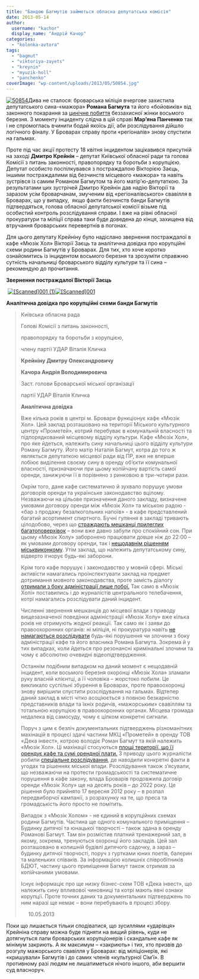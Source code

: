 ```yaml
---
title: "Бандою Багмутів займеться обласна депутатська комісія"
date: 2013-05-14
author: 
  username: "kachor"
  display_name: "Андрій Качор"
categories: 
  - "kolonka-avtora"
tags: 
  - "bagmut"
  - "viktoriya-zayets"
  - "kreynin"
  - "myuzik-holl"
  - "panchenko"
coverImage: "wp-content/uploads/2013/05/50854.jpg"
---
```


[![50854](https://mpz.brovary.org/wp-content/uploads/2013/05/50854.jpg)](https://mpz.brovary.org/wp-content/uploads/2013/05/50854.jpg)Дива не сталося: броварська міліція вчергове захистила депутатського сина-«мажора» **Романа Багмута** та його «бойовиків» від законного покарання за [цинічне побиття](https://mpz.brovary.org/vosmogo-bereznya-ohorontsi-myuzik-holu-privitali-kliyentku-podviynim-perelomom-video/) беззахисної жінки восьмого березня. З моменту інциденту слідча в цій справі **Мар’яна Панченко** так і не спромоглась вчинити бодай якоїсь дії, аби розслідування дійшло логічного фіналу. У Броварах справу проти «регіоналів» знову спустили на гальмах.

Проте під час акції протесту 18 квітня інцидентом зацікавився присутній на заході **Дмитро Крейнін** – депутат Київської обласної ради та голова Комісії з питань законності, правопорядку та боротьби з корупцією. Депутат особисто поспілкувався з постраждалою Вікторією Заєць, іншими постраждалими від безчинств місцевого «мажора» та навіть зустрівся із самим Романом Багмутом та його матір’ю-депутаткою. За результатами цих зустрічей Дмитро Крейнін дав надію Вікторії та заразом усім броварчанам, змученим від «регіоналівського» свавілля в Броварах, що у випадку,  якщо факти безчинств банди Багмутів підтвердяться, голова обласної депутатської комісії візьме під особистий контроль розслідування справи. І вже на рівні обласної прокуратури та міліції справа таки буде доведена до кінця, захищена від втручання броварських перевертнів в погонах.

Для цього депутату Крейніну було надіслано звернення постраждалої в кафе «Мюзік Хол» Вікторії Заєць та аналітична довідка про корупційні схеми родини Багмутів у Броварах. Для тих, хто хоче коротко ознайомитись із інцидентом восьмого березня та зрозуміти справжню сутність начальниці броварського відділу культури та її сина – рекомендую до прочитання.

**Звернення постраждалої Вікторії Заєць**

 [![[Scanned]001 (1)](https://mpz.brovary.org/wp-content/uploads/2013/05/Scanned001-11.jpg)](https://mpz.brovary.org/wp-content/uploads/2013/05/Scanned001-11.jpg)[![[Scanned]001](https://mpz.brovary.org/wp-content/uploads/2013/05/Scanned0011.jpg)](https://mpz.brovary.org/wp-content/uploads/2013/05/Scanned0011.jpg)

**Аналітична довідка про корупційні схеми банди Багмутів**

> Київська обласна рада
> 
> Голові Комісії з питань законності,
> 
> правопорядку та боротьби з корупцією,
> 
> члену партії УДАР Віталія Кличка
> 
> **Крейніну Дмитру Олександровичу**
> 
> **Качора Андрія Володимировича**
> 
> Заст. голови Броварської міської організації
> 
> партії УДАР Віталія Кличка
> 
> **Аналітична довідка**
> 
> Вже кілька років в центрі м. Бровари функціонує кафе «Мюзік Хол». Цей заклад розташовано на території Міського культурного центру «Прометей», котрий перебуває в комунальній власності та підпорядкований місцевому відділу культури. Кафе «Мюзік Хол», про яке йдеться, належить сину начальниці цього відділу культури Роману Багмуту. Його матір Наталія Багмут, котра до того ж являється депутаткою місцевої ради від ПР, вже не вперше лобіює виділення своєму сину в оренду об’єкти комунальної власності, призначаючи при цьому копійчану вартість самої оренди, занижуючи її в порівняно з ринковою в три-чотири рази.
> 
> Окрім того, дане кафе систематично й зухвало порушує умови договорів оренди та українське законодавство вцілому. Незважаючи на цільове призначення даного закладу, визначене умовами договору оренди між «Мюзік Хол» та міською радою - «бар з продажу безалкогольних напоїв» - в кафе представлений багатий асортимент спиртного. Бучні гуляння в закладі тривають цілодобово, через що [страждають мешканці прилеглих багатоповерхівок](https://mpz.brovary.org/krik-dushi-meshkantsiv-budinkiv-kotri-poterpayut-vid-susidstva-z-myuzik-holom/) – вони вже давно забули про спокійний сон. При цьому «Мюзік Холу» заборонено працювати довше ніж до 22:00 – як умовами договору оренди, так і [нещодавнім рішенням міськвиконкому](https://mpz.brovary.org/u-brovarah-obmezheno-rezhim-roboti-nichnih-zakladiv/). Утім заклад, що належить депутатському сину, відверто ігнорує будь-які заборони.
> 
> Крім того кафе порушує і законодавство у мовній сфері. Міські активісти намагались проінспектувати заклад на предмет дотримання мовного законодавства, проте замість діалогу [отримали з боку адміністрації лише побої.](https://blogs.pravda.com.ua/authors/yusov/4de4e8470a322/) Так само в «Мюзік Холі» поставились і до журналістів центрального телебачення, котрі намагались розслідувати даний інцидент.
> 
> Численні звернення мешканців до місцевої влади з приводу вищезазначеної поведінки адміністрації «Мюзік Холу» вже кілька років не отримують жодної реакції. Так само як і заяви до правоохоронних органів: ні міліція, ні прокуратура навіть [не намагаються розслідувати](https://mpz.brovary.org/18-kvitnya-deputati-vimagatimut-zakrittya-myuzik-holu-video/) будь-які порушення чи злочини з боку адміністрації кафе та його власника Романа Багмута. Зокрема й у тих випадках, коли йдеться про резонансні кримінальні злочини та чому є абсолютно очевидні відеопідтвердження.
> 
> Останнім подібним випадком на даний момент є нещодавній інцидент, коли восьмого березня охоронці «Мюзік Хола» зламали руку власній клієнтці, а її чоловіка – жорстоко побили. Це викликало суспільні збурення в Броварах, проте правоохоронці знову вирішили спустити розслідування на гальмах. Відтепер даний заклад в місті чітко асоціюється з повною безкарністю представників влади та їхніх родичів, «мажорським» свавіллям та тотальною корупцією в правоохоронних органах. Місцева громада недалека від самосуду, чому є цілком конкретні сигнали.
> 
> Поруч з цим є безліч документальних підтверджень різноманітних махінацій в процесі здачі частини МКЦ «Прометей» в оренду ТОВ «Дека інвест», котрою володіє Роман Багмут та якій належить «Мюзік Хол». Ці махінації стосуються [площі території, що її орендує кафе та сумі орендної плати.](https://mpz.brovary.org/brovarska-sim-ya-istoriya-odniyeyi-kulturnoyi-shemi-chastina-2/) З приводу цього журналісти робили [спеціальне розслідування](https://mpz.brovary.org/brovarska-sim-ya-istoriya-odniyeyi-kulturnoyi-shemi-ch-1/), де наводили конкретні факти в угодах та рішеннях міської влади. Розслідування також з’ясували, що незважаючи на протести громадськості та систематичне порушення в кафе закону, влада Броварів продовжила договір оренди «Мюзік Холу» ще на десять років – до 2022 року. Це рішення було прийнято 17 вересня 2012 року – в розпал передвиборчої кампанії, з розрахунку на те, що преса та громадськість його просто не помітить.
> 
> Випадок з «Мюзік Холом» - не єдиний в корупційних схемах родини Багмутів. Частина ще одного комунального приміщення – Будинку дитячої та юнацької творчості – також здана в оренду Романові Багмут. Там він розмістив платний тренажерний зал, в якому, зокрема, тренуються охоронці його закладів. Цей зал розташовано в колишній будівлі дитячого садочку, а зараз – будинку дитячої творчості, поруч з гуртками юних поетів, балерин та маленьких співаків. За інформацією колишніх співробітників БДЮТ, частину цього приміщення Багмут також отримав за копійчаними умовами.
> 
> Існує інформаціє про ще низку бізнес-схем ТОВ «Дека інвест», що належить сину впливової чиновниці та котрі мають явні ознаки корупції. Проте точних даних та документальних підтверджень по ним наразі ще немає – вони перебувають в процесі збору.
> 
>      10.05.2013

Поки що лишається тільки сподіватися, що зусиллями «ударівця» Крейніна справу можна буде підняти на вищий рівень, куди не дотягнуться лапи броварських корупціонерів і скандальне кафе як мінімум закриють. А як максимум – «закриють» і тих, хто призвів до розгулу мажорського свавілля у Броварах: від міліціонерів, які «кришували» Багмутів і до самих членів «культурної Сім’ї». В противному разі людям не лишатиметься нічого іншого, аби вершити суд власноруч.
